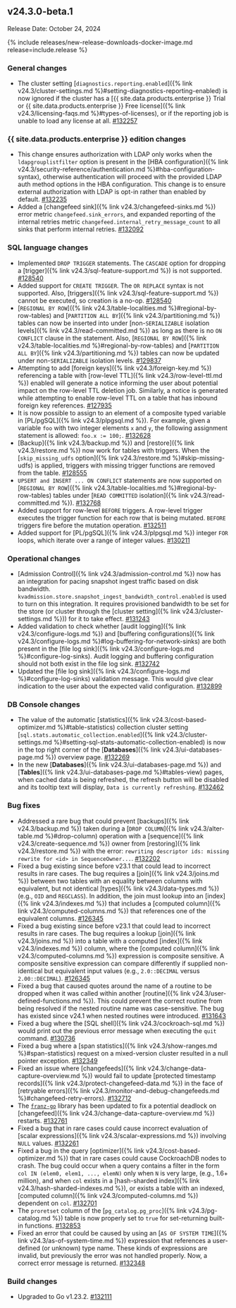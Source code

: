 ## v24.3.0-beta.1

Release Date: October 24, 2024

{% include releases/new-release-downloads-docker-image.md release=include.release %}

<h3 id="v24-3-0-beta-1-general-changes">General changes</h3>

- The cluster setting [`diagnostics.reporting.enabled`]({% link v24.3/cluster-settings.md %}#setting-diagnostics-reporting-enabled) is now ignored if the cluster has a [{{ site.data.products.enterprise }} Trial or {{ site.data.products.enterprise }} Free license]({% link v24.3/licensing-faqs.md %}#types-of-licenses), or if the reporting job is unable to load any license at all. [#132257][#132257]

<h3 id="v24-3-0-beta-1-{{-site.data.products.enterprise-}}-edition-changes">{{ site.data.products.enterprise }} edition changes</h3>

- This change ensures authorization with LDAP only works when the `ldapgrouplistfilter` option is present in the [HBA configuration]({% link v24.3/security-reference/authentication.md %}#hba-configuration-syntax), otherwise authentication will proceed with the provided LDAP auth method options in the HBA configuration. This change is to ensure external authorization with LDAP is opt-in rather than enabled by default. [#132235][#132235]
- Added a [changefeed sink]({% link v24.3/changefeed-sinks.md %}) error metric `changefeed.sink_errors`, and expanded reporting of the internal retries metric `changefeed.internal_retry_message_count` to all sinks that perform internal retries. [#132092][#132092]

<h3 id="v24-3-0-beta-1-sql-language-changes">SQL language changes</h3>

- Implemented `DROP TRIGGER` statements. The `CASCADE` option for dropping a [trigger]({% link v24.3/sql-feature-support.md %}) is not supported. [#128540][#128540]
- Added support for `CREATE TRIGGER`. The `OR REPLACE` syntax is not supported. Also, [triggers]({% link v24.3/sql-feature-support.md %}) cannot be executed, so creation is a no-op. [#128540][#128540]
- [`REGIONAL BY ROW`]({% link v24.3/table-localities.md %}#regional-by-row-tables) and [`PARTITION ALL BY`]({% link v24.3/partitioning.md %}) tables can now be inserted into under [non-`SERIALIZABLE` isolation levels]({% link v24.3/read-committed.md %}) as long as there is no `ON CONFLICT` clause in the statement. Also, [`REGIONAL BY ROW`]({% link v24.3/table-localities.md %}#regional-by-row-tables) and [`PARTITION ALL BY`]({% link v24.3/partitioning.md %}) tables can now be updated under non-`SERIALIZABLE` isolation levels. [#129837][#129837]
- Attempting to add [foreign keys]({% link v24.3/foreign-key.md %}) referencing a table with [row-level TTL]({% link v24.3/row-level-ttl.md %}) enabled will generate a notice informing the user about potential impact on the row-level TTL deletion job. Similarly, a notice is generated while attempting to enable row-level TTL on a table that has inbound foreign key references. [#127935][#127935]
- It is now possible to assign to an element of a composite typed variable in [PL/pgSQL]({% link v24.3/plpgsql.md %}). For example, given a variable `foo` with two integer elements `x` and `y`, the following assignment statement is allowed: `foo.x := 100;`. [#132628][#132628]
- [Backup]({% link v24.3/backup.md %}) and [restore]({% link v24.3/restore.md %}) now work for tables with triggers. When the [`skip_missing_udfs` option]({% link v24.3/restore.md %}#skip-missing-udfs) is applied, triggers with missing trigger functions are removed from the table. [#128555][#128555]
- `UPSERT and INSERT ... ON CONFLICT` statements are now supported on [`REGIONAL BY ROW`]({% link v24.3/table-localities.md %}#regional-by-row-tables) tables under [`READ COMMITTED` isolation]({% link v24.3/read-committed.md %}). [#132768][#132768]
- Added support for row-level `BEFORE` triggers. A row-level trigger executes the trigger function for each row that is being mutated. `BEFORE` triggers fire before the mutation operation. [#132511][#132511]
- Added support for [PL/pgSQL]({% link v24.3/plpgsql.md %}) integer `FOR` loops, which iterate over a range of integer values. [#130211][#130211]

<h3 id="v24-3-0-beta-1-operational-changes">Operational changes</h3>

- [Admission Control]({% link v24.3/admission-control.md %}) now has an integration for pacing snapshot ingest traffic based on disk bandwidth. `kvadmission.store.snapshot_ingest_bandwidth_control.enabled` is used to turn on this integration. It requires provisioned bandwidth to be set for the store (or cluster through the [cluster setting]({% link v24.3/cluster-settings.md %})) for it to take effect. [#131243][#131243]
- Added validation to check whether [audit logging]({% link v24.3/configure-logs.md %}) and [buffering configurations]({% link v24.3/configure-logs.md %}#log-buffering-for-network-sinks) are both present in the [file log sink]({% link v24.3/configure-logs.md %}#configure-log-sinks). Audit logging and buffering configuration should not both exist in the file log sink. [#132742][#132742]
- Updated the [file log sink]({% link v24.3/configure-logs.md %}#configure-log-sinks) validation message. This would give clear indication to the user about the expected valid configuration. [#132899][#132899]

<h3 id="v24-3-0-beta-1-db-console-changes">DB Console changes</h3>

- The value of the automatic [statistics]({% link v24.3/cost-based-optimizer.md %}#table-statistics) collection cluster setting [`sql.stats.automatic_collection.enabled`]({% link v24.3/cluster-settings.md %}#setting-sql-stats-automatic-collection-enabled) is now in the top right corner of the [**Databases**]({% link v24.3/ui-databases-page.md %}) overview page. [#132269][#132269]
- In the new [**Databases**]({% link v24.3/ui-databases-page.md %}) and [**Tables**]({% link v24.3/ui-databases-page.md %}#tables-view) pages, when cached data is being refreshed, the refresh button will be disabled and its tooltip text will display, `Data is currently refreshing`. [#132462][#132462]

<h3 id="v24-3-0-beta-1-bug-fixes">Bug fixes</h3>

- Addressed a rare bug that could prevent [backups]({% link v24.3/backup.md %}) taken during a [`DROP COLUMN`]({% link v24.3/alter-table.md %}#drop-column) operation with a [sequence]({% link v24.3/create-sequence.md %}) owner from [restoring]({% link v24.3/restore.md %}) with the error: `rewriting descriptor ids: missing rewrite for <id> in SequenceOwner...`. [#132202][#132202]
- Fixed a bug existing since before v23.1 that could lead to incorrect results in rare cases. The bug requires a [join]({% link v24.3/joins.md %}) between two tables with an equality between columns with equivalent, but not identical [types]({% link v24.3/data-types.md %}) (e.g., `OID` and `REGCLASS`). In addition, the join must lookup into an [index]({% link v24.3/indexes.md %}) that includes a [computed column]({% link v24.3/computed-columns.md %}) that references one of the equivalent columns. [#126345][#126345]
- Fixed a bug existing since before v23.1 that could lead to incorrect results in rare cases. The bug requires a lookup [join]({% link v24.3/joins.md %}) into a table with a computed [index]({% link v24.3/indexes.md %}) column, where the [computed column]({% link v24.3/computed-columns.md %}) expression is composite sensitive. A composite sensitive expression can compare differently if supplied non-identical but equivalent input values (e.g., `2.0::DECIMAL` versus `2.00::DECIMAL`). [#126345][#126345]
- Fixed a bug that caused quotes around the name of a routine to be dropped when it was called within another [routine]({% link v24.3/user-defined-functions.md %}). This could prevent the correct routine from being resolved if the nested routine name was case-sensitive. The bug has existed since v24.1 when nested routines were introduced. [#131643][#131643]
- Fixed a bug where the [SQL shell]({% link v24.3/cockroach-sql.md %}) would print out the previous error message when executing the `quit` command. [#130736][#130736]
- Fixed a bug where a [span statistics]({% link v24.3/show-ranges.md %}#span-statistics) request on a mixed-version cluster resulted in a null pointer exception. [#132349][#132349]
- Fixed an issue where [changefeeds]({% link v24.3/change-data-capture-overview.md %}) would fail to update [protected timestamp records]({% link v24.3/protect-changefeed-data.md %}) in the face of [retryable errors]({% link v24.3/monitor-and-debug-changefeeds.md %}#changefeed-retry-errors). [#132712][#132712]
- The [`franz-go`](https://github.com/twmb/franz-go) library has been updated to fix a potential deadlock on [changefeed]({% link v24.3/change-data-capture-overview.md %}) restarts. [#132761][#132761]
- Fixed a bug that in rare cases could cause incorrect evaluation of [scalar expressions]({% link v24.3/scalar-expressions.md %}) involving `NULL` values. [#132261][#132261]
- Fixed a bug in the query [optimizer]({% link v24.3/cost-based-optimizer.md %}) that in rare cases could cause CockroachDB nodes to crash. The bug could occur when a query contains a filter in the form `col IN (elem0, elem1, ..., elemN)` only when `N` is very large, (e.g., 1.6+ million), and when `col` exists in a [hash-sharded index]({% link v24.3/hash-sharded-indexes.md %}), or exists a table with an indexed, [computed column]({% link v24.3/computed-columns.md %}) dependent on `col`. [#132701][#132701]
- The `proretset` column of the [`pg_catalog.pg_proc`]({% link v24.3/pg-catalog.md %}) table is now properly set to `true` for set-returning built-in functions. [#132853][#132853]
- Fixed an error that could be caused by using an [`AS OF SYSTEM TIME`]({% link v24.3/as-of-system-time.md %}) expression that references a user-defined (or unknown) type name. These kinds of expressions are invalid, but previously the error was not handled properly. Now, a correct error message is returned. [#132348][#132348]

<h3 id="v24-3-0-beta-1-build-changes">Build changes</h3>

- Upgraded to Go v1.23.2. [#132111][#132111]

[#126345]: https://github.com/cockroachdb/cockroach/pull/126345
[#127935]: https://github.com/cockroachdb/cockroach/pull/127935
[#128540]: https://github.com/cockroachdb/cockroach/pull/128540
[#128555]: https://github.com/cockroachdb/cockroach/pull/128555
[#129837]: https://github.com/cockroachdb/cockroach/pull/129837
[#130211]: https://github.com/cockroachdb/cockroach/pull/130211
[#130736]: https://github.com/cockroachdb/cockroach/pull/130736
[#131243]: https://github.com/cockroachdb/cockroach/pull/131243
[#131291]: https://github.com/cockroachdb/cockroach/pull/131291
[#131643]: https://github.com/cockroachdb/cockroach/pull/131643
[#132023]: https://github.com/cockroachdb/cockroach/pull/132023
[#132092]: https://github.com/cockroachdb/cockroach/pull/132092
[#132111]: https://github.com/cockroachdb/cockroach/pull/132111
[#132202]: https://github.com/cockroachdb/cockroach/pull/132202
[#132235]: https://github.com/cockroachdb/cockroach/pull/132235
[#132257]: https://github.com/cockroachdb/cockroach/pull/132257
[#132261]: https://github.com/cockroachdb/cockroach/pull/132261
[#132269]: https://github.com/cockroachdb/cockroach/pull/132269
[#132348]: https://github.com/cockroachdb/cockroach/pull/132348
[#132349]: https://github.com/cockroachdb/cockroach/pull/132349
[#132462]: https://github.com/cockroachdb/cockroach/pull/132462
[#132478]: https://github.com/cockroachdb/cockroach/pull/132478
[#132511]: https://github.com/cockroachdb/cockroach/pull/132511
[#132628]: https://github.com/cockroachdb/cockroach/pull/132628
[#132701]: https://github.com/cockroachdb/cockroach/pull/132701
[#132712]: https://github.com/cockroachdb/cockroach/pull/132712
[#132742]: https://github.com/cockroachdb/cockroach/pull/132742
[#132761]: https://github.com/cockroachdb/cockroach/pull/132761
[#132768]: https://github.com/cockroachdb/cockroach/pull/132768
[#132853]: https://github.com/cockroachdb/cockroach/pull/132853
[#132899]: https://github.com/cockroachdb/cockroach/pull/132899
